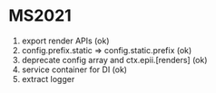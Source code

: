 # MS2021

1. export render APIs (ok)
2. config.prefix.static => config.static.prefix (ok)
3. deprecate config array and ctx.epii.\[renders\] (ok)
4. service container for DI (ok)
5. extract logger
